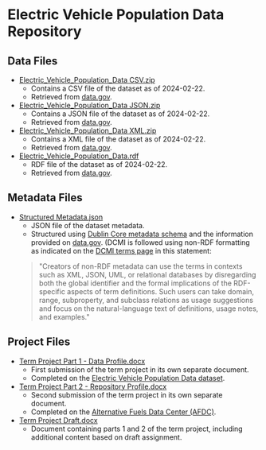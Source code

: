 # Electric Vehicle Population Data Repository

## Data Files
- [Electric_Vehicle_Population_Data CSV.zip](https://github.com/mjfisch3/Electric-Vehicle-Population-Data/blob/ee93f38618d2253ce19be0291ec9f4fb81305a3c/Electric_Vehicle_Population_Data%20CSV.zip)
    - Contains a CSV file of the dataset as of 2024-02-22. 
    - Retrieved from [data.gov](https://catalog.data.gov/dataset/electric-vehicle-population-data).
- [Electric_Vehicle_Population_Data JSON.zip](https://github.com/mjfisch3/Electric-Vehicle-Population-Data/blob/ee93f38618d2253ce19be0291ec9f4fb81305a3c/Electric_Vehicle_Population_Data%20JSON.zip)
    - Contains a JSON file of the dataset as of 2024-02-22.
    - Retrieved from [data.gov](https://catalog.data.gov/dataset/electric-vehicle-population-data).
- [Electric_Vehicle_Population_Data XML.zip](https://github.com/mjfisch3/Electric-Vehicle-Population-Data/blob/ee93f38618d2253ce19be0291ec9f4fb81305a3c/Electric_Vehicle_Population_Data%20XML.zip)
    - Contains a XML file of the dataset as of 2024-02-22.
    - Retrieved from [data.gov](https://catalog.data.gov/dataset/electric-vehicle-population-data).
- [Electric_Vehicle_Population_Data.rdf](https://github.com/mjfisch3/Electric-Vehicle-Population-Data/blob/ee93f38618d2253ce19be0291ec9f4fb81305a3c/Electric_Vehicle_Population_Data.rdf)
    - RDF file of the dataset as of 2024-02-22.
    - Retrieved from [data.gov](https://catalog.data.gov/dataset/electric-vehicle-population-data).
        
## Metadata Files
- [Structured Metadata.json](https://github.com/mjfisch3/Electric-Vehicle-Population-Data/blob/ee93f38618d2253ce19be0291ec9f4fb81305a3c/Structured%20Metadata.json)
    - JSON file of the dataset metadata. 
    - Structured using [Dublin Core metadata schema](https://www.dublincore.org/specifications/dublin-core/dcmi-terms/) and the information provided on [data.gov](https://catalog.data.gov/dataset/electric-vehicle-population-data). (DCMI is followed using non-RDF formatting as indicated on the [DCMI terms page](https://www.dublincore.org/specifications/dublin-core/dcmi-terms/) in this statement:
    > "Creators of non-RDF metadata can use the terms in contexts such as XML, JSON, UML, or relational databases by disregarding both the global identifier and the formal implications of the RDF-specific aspects of term definitions. Such users can take domain, range, subproperty, and subclass relations as usage suggestions and focus on the natural-language text of definitions, usage notes, and examples."

## Project Files
- [Term Project Part 1 - Data Profile.docx](https://github.com/mjfisch3/Electric-Vehicle-Population-Data/blob/a2146a782e8c8299d432bad8d1cdd381266780df/Term%20Project%20Part%201%20-%20Data%20Profile.docx)
    - First submission of the term project in its own separate document. 
    - Completed on the [Electric Vehicle Population Data dataset](https://catalog.data.gov/dataset/electric-vehicle-population-data).
- [Term Project Part 2 - Repository Profile.docx](https://github.com/mjfisch3/Electric-Vehicle-Population-Data/blob/a2146a782e8c8299d432bad8d1cdd381266780df/Term%20Project%20Part%202%20-%20Repository%20Profile.docx)
    - Second submission of the term project in its own separate document. 
    - Completed on the [Alternative Fuels Data Center (AFDC)](https://afdc.energy.gov/).
- [Term Project Draft.docx](https://github.com/mjfisch3/Electric-Vehicle-Population-Data/blob/7d8e7c485a5a2724d9c75b64e962005fd3622c8b/Term%20Project%20Draft.docx)
    - Document containing parts 1 and 2 of the term project, including additional content based on draft assignment.
